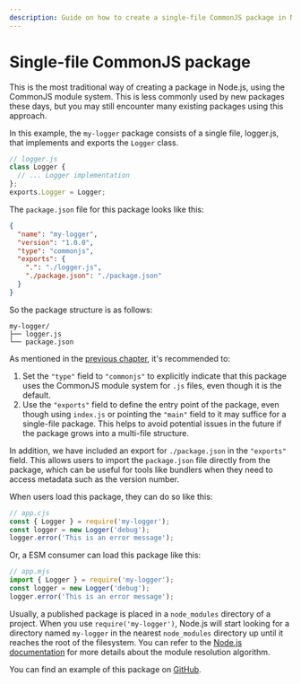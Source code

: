 ```yaml
---
description: Guide on how to create a single-file CommonJS package in Node.js
---
```


# Single-file CommonJS package

This is the most traditional way of creating a package in Node.js, using the CommonJS module system. This is less commonly used by new packages these days, but you may still encounter many existing packages using this approach.

In this example, the `my-logger` package consists of a single file, logger.js, that implements and exports the `Logger` class.

```js
// logger.js
class Logger {
  // ... Logger implementation
};
exports.Logger = Logger;
```

The `package.json` file for this package looks like this:

```json
{
  "name": "my-logger",
  "version": "1.0.0",
  "type": "commonjs",
  "exports": {
    ".": "./logger.js",
    "./package.json": "./package.json"
  }
}
```

So the package structure is as follows:

```
my-logger/
├── logger.js
└── package.json
```

As mentioned in the [previous chapter](../../01-getting-started/package-json.md), it's recommended to:

1. Set the `"type"` field to `"commonjs"` to explicitly indicate that this package uses the CommonJS module system for `.js` files, even though it is the default.
2. Use the `"exports"` field to define the entry point of the package, even though using `index.js` or pointing the `"main"` field to it may suffice for a single-file package. This helps to avoid potential issues in the future if the package grows into a multi-file structure.

In addition, we have included an export for `./package.json` in the `"exports"` field. This allows users to import the `package.json` file directly from the package, which can be useful for tools like bundlers when they need to access metadata such as the version number.

When users load this package, they can do so like this:

```js
// app.cjs
const { Logger } = require('my-logger');
const logger = new Logger('debug');
logger.error('This is an error message');
```

Or, a ESM consumer can load this package like this:

```js
// app.mjs
import { Logger } = require('my-logger');
const logger = new Logger('debug');
logger.error('This is an error message');
```

Usually, a published package is placed in a `node_modules` directory of a project. When you use `require('my-logger')`, Node.js will start looking for a directory named `my-logger` in the nearest `node_modules` directory up until it reaches the root of the filesystem. You can refer to the [Node.js documentation](https://nodejs.org/api/modules.html#all-together) for more details about the module resolution algorithm.

You can find an example of this package on [GitHub](https://github.com/nodejs/package-examples/tree/main/guide/02-single-file-package/classic-commonjs).

